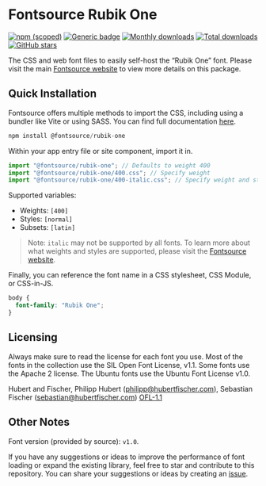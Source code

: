 # Fontsource Rubik One

[![npm (scoped)](https://img.shields.io/npm/v/@fontsource/rubik-one?color=brightgreen)](https://www.npmjs.com/package/@fontsource/rubik-one) [![Generic badge](https://img.shields.io/badge/fontsource-passing-brightgreen)](https://github.com/fontsource/fontsource) [![Monthly downloads](https://badgen.net/npm/dm/@fontsource/rubik-one)](https://github.com/fontsource/fontsource) [![Total downloads](https://badgen.net/npm/dt/@fontsource/rubik-one)](https://github.com/fontsource/fontsource) [![GitHub stars](https://img.shields.io/github/stars/fontsource/fontsource.svg?style=social&label=Star)](https://github.com/fontsource/fontsource/stargazers)

The CSS and web font files to easily self-host the “Rubik One” font. Please visit the main [Fontsource website](https://fontsource.org/fonts/rubik-one) to view more details on this package.

## Quick Installation

Fontsource offers multiple methods to import the CSS, including using a bundler like Vite or using SASS. You can find full documentation [here](https://fontsource.org/docs/getting-started/introduction).

```javascript
npm install @fontsource/rubik-one
```

Within your app entry file or site component, import it in.

```javascript
import "@fontsource/rubik-one"; // Defaults to weight 400
import "@fontsource/rubik-one/400.css"; // Specify weight
import "@fontsource/rubik-one/400-italic.css"; // Specify weight and style
```

Supported variables:
- Weights: `[400]`
- Styles: `[normal]`
- Subsets: `[latin]`

> Note: `italic` may not be supported by all fonts. To learn more about what weights and styles are supported, please visit the [Fontsource website](https://fontsource.org/fonts/rubik-one).

Finally, you can reference the font name in a CSS stylesheet, CSS Module, or CSS-in-JS.

```css
body {
  font-family: "Rubik One";
}
```

## Licensing
Always make sure to read the license for each font you use. Most of the fonts in the collection use the SIL Open Font License, v1.1. Some fonts use the Apache 2 license. The Ubuntu fonts use the Ubuntu Font License v1.0.

Hubert and Fischer, Philipp Hubert (philipp@hubertfischer.com), Sebastian Fischer (sebastian@hubertfischer.com)
[OFL-1.1](https://raw.githubusercontent.com/google/fonts/main/ofl/rubikone/OFL.txt)

## Other Notes
Font version (provided by source): `v1.0`.

If you have any suggestions or ideas to improve the performance of font loading or expand the existing library, feel free to star and contribute to this repository. You can share your suggestions or ideas by creating an [issue](https://github.com/fontsource/fontsource/issues).
